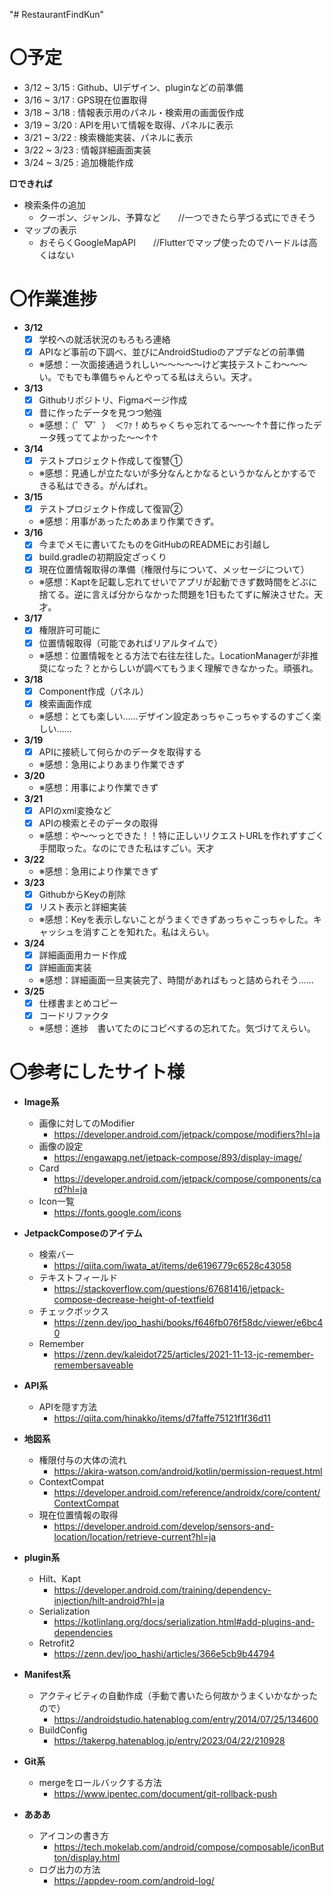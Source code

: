 "# RestaurantFindKun"

# **〇予定**
+ 3/12 ~ 3/15 : Github、UIデザイン、pluginなどの前準備
+ 3/16 ~ 3/17 : GPS現在位置取得
+ 3/18 ~ 3/18 : 情報表示用のパネル・検索用の画面仮作成
+ 3/19 ~ 3/20 : APIを用いて情報を取得、パネルに表示
+ 3/21 ~ 3/22 : 検索機能実装、パネルに表示
+ 3/22 ~ 3/23 : 情報詳細画面実装
+ 3/24 ~ 3/25 : 追加機能作成

**□できれば**
+ 検索条件の追加
    - クーポン、ジャンル、予算など　　//一つできたら芋づる式にできそう
+ マップの表示
    - おそらくGoogleMapAPI　　//Flutterでマップ使ったのでハードルは高くはない

# **〇作業進捗**
+ **3/12**
    - [x] 学校への就活状況のもろもろ連絡
    - [x] APIなど事前の下調べ、並びにAndroidStudioのアプデなどの前準備
    - ※感想：一次面接通過うれしい～～～～～けど実技テストこわ～～～い。でもでも準備ちゃんとやってる私はえらい。天才。
+ **3/13**
    - [x] Githubリポジトリ、Figmaページ作成
    - [x] 昔に作ったデータを見つつ勉強
    - ※感想：（゜▽゜）　＜ﾜｧ！めちゃくちゃ忘れてる～～～↑↑昔に作ったデータ残っててよかった～～↑↑
+ **3/14**
    - [x] テストプロジェクト作成して復讐①
    - ※感想：見通しが立たないが多分なんとかなるというかなんとかするできる私はできる。がんばれ。
+ **3/15**
    - [x] テストプロジェクト作成して復習②
    - ※感想：用事があったためあまり作業できず。
+ **3/16**
    - [x] 今までメモに書いてたものをGitHubのREADMEにお引越し
    - [x] build.gradleの初期設定ざっくり
    - [x] 現在位置情報取得の準備（権限付与について、メッセージについて）
    - ※感想：Kaptを記載し忘れてせいでアプリが起動できず数時間をどぶに捨てる。逆に言えば分からなかった問題を1日もたてずに解決させた。天才。
+ **3/17**
    - [x] 権限許可可能に
    - [x] 位置情報取得（可能であればリアルタイムで）
    - ※感想：位置情報をとる方法で右往左往した。LocationManagerが非推奨になった？とからしいが調べてもうまく理解できなかった。頑張れ。
+ **3/18**
    - [x] Component作成（パネル）
    - [x] 検索画面作成
    - ※感想：とても楽しい……デザイン設定あっちゃこっちゃするのすごく楽しい……
+ **3/19**
    - [x] APIに接続して何らかのデータを取得する
    - ※感想：急用によりあまり作業できず
+ **3/20**
    - ※感想：用事により作業できず
+ **3/21**
    - [x] APIのxml変換など
    - [x] APIの検索とそのデータの取得
    - ※感想：や～～っとできた！！特に正しいリクエストURLを作れずすごく手間取った。なのにできた私はすごい。天才
+ **3/22**
    - ※感想：急用により作業できず
+ **3/23**
    - [x] GithubからKeyの削除
    - [x] リスト表示と詳細実装
    - ※感想：Keyを表示しないことがうまくできずあっちゃこっちゃした。キャッシュを消すことを知れた。私はえらい。
+ **3/24**
    - [x] 詳細画面用カード作成
    - [x] 詳細画面実装
    - ※感想：詳細画面一旦実装完了、時間があればもっと詰められそう……
+ **3/25**
    - [x] 仕様書まとめコピー
    - [x] コードリファクタ
    - ※感想：進捗　書いてたのにコピペするの忘れてた。気づけてえらい。


# **〇参考にしたサイト様**
+ **Image系**
    - 画像に対してのModifier
        - https://developer.android.com/jetpack/compose/modifiers?hl=ja
    - 画像の設定
        - https://engawapg.net/jetpack-compose/893/display-image/
    - Card
        - https://developer.android.com/jetpack/compose/components/card?hl=ja
    - Icon一覧
        - https://fonts.google.com/icons

+ **JetpackComposeのアイテム**
    - 検索バー
        - https://qiita.com/iwata_at/items/de6196779c6528c43058
    - テキストフィールド
        - https://stackoverflow.com/questions/67681416/jetpack-compose-decrease-height-of-textfield
    - チェックボックス
        - https://zenn.dev/joo_hashi/books/f646fb076f58dc/viewer/e6bc40
    - Remember
        - https://zenn.dev/kaleidot725/articles/2021-11-13-jc-remember-remembersaveable

+ **API系**
    - APIを隠す方法
        - https://qiita.com/hinakko/items/d7faffe75121f1f36d11

+ **地図系**
    - 権限付与の大体の流れ
        - https://akira-watson.com/android/kotlin/permission-request.html
    - ContextCompat
        - https://developer.android.com/reference/androidx/core/content/ContextCompat
    - 現在位置情報の取得
        - https://developer.android.com/develop/sensors-and-location/location/retrieve-current?hl=ja

+ **plugin系**
    - Hilt、Kapt
        - https://developer.android.com/training/dependency-injection/hilt-android?hl=ja
    - Serialization
        - https://kotlinlang.org/docs/serialization.html#add-plugins-and-dependencies
    - Retrofit2
        - https://zenn.dev/joo_hashi/articles/366e5cb9b44794

+ **Manifest系**
    - アクティビティの自動作成（手動で書いたら何故かうまくいかなかったので）
        - https://androidstudio.hatenablog.com/entry/2014/07/25/134600
    - BuildConfig
        - https://takerpg.hatenablog.jp/entry/2023/04/22/210928

+ **Git系**
    - mergeをロールバックする方法
        - https://www.ipentec.com/document/git-rollback-push

+ **あああ**
    - アイコンの書き方
        - https://tech.mokelab.com/android/compose/composable/iconButton/display.html
    - ログ出力の方法
        - https://appdev-room.com/android-log/  
